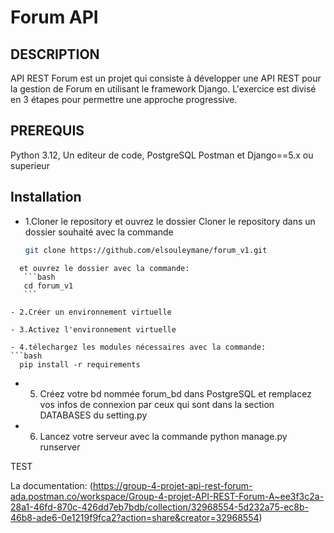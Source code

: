 # Forum API

## DESCRIPTION
API REST Forum est un projet qui consiste à développer une API REST pour la gestion de Forum en utilisant le framework Django. L'exercice est divisé en 3 étapes pour permettre une approche progressive.

## PREREQUIS
Python 3.12, Un editeur de code, PostgreSQL Postman et Django==5.x ou superieur

## Installation
- 1.Cloner le repository et ouvrez le dossier Cloner le repository dans un dossier souhaité avec la commande
  ```bash
  git clone https://github.com/elsouleymane/forum_v1.git
 ```
   et ouvrez le dossier avec la commande:
    ```bash
    cd forum_v1
    ```

- 2.Créer un environnement virtuelle

- 3.Activez l'environnement virtuelle

- 4.télechargez les modules nécessaires avec la commande:
```bash
   pip install -r requirements
```

- 5. Créez votre bd nommée forum_bd dans PostgreSQL et remplacez vos infos de connexion par ceux qui sont dans la section DATABASES du setting.py

- 6. Lancez votre serveur avec la commande python manage.py runserver

TEST

La documentation:
(https://group-4-projet-api-rest-forum-ada.postman.co/workspace/Group-4-projet-API-REST-Forum-A~ee3f3c2a-28a1-46fd-870c-426dd7eb7bdb/collection/32968554-5d232a75-ec8b-46b8-ade6-0e1219f9fca2?action=share&creator=32968554)
